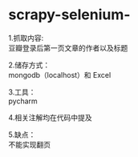 # scrapy-selenium-
1.抓取内容:  
豆瓣登录后第一页文章的作者以及标题  
  
2.储存方式：  
 mongodb（localhost）和 Excel  
   
3.工具：  
 pycharm  
  
4.相关注解均在代码中提及  
  
5.缺点：  
 不能实现翻页


